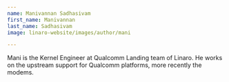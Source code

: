 ```yaml
---
name: Manivannan Sadhasivam
first_name: Manivannan
last_name: Sadhasivam
image: linaro-website/images/author/mani

---
```


Mani is the Kernel Engineer at Qualcomm Landing team of Linaro. He works on the upstream support for Qualcomm platforms, more recently the modems.
